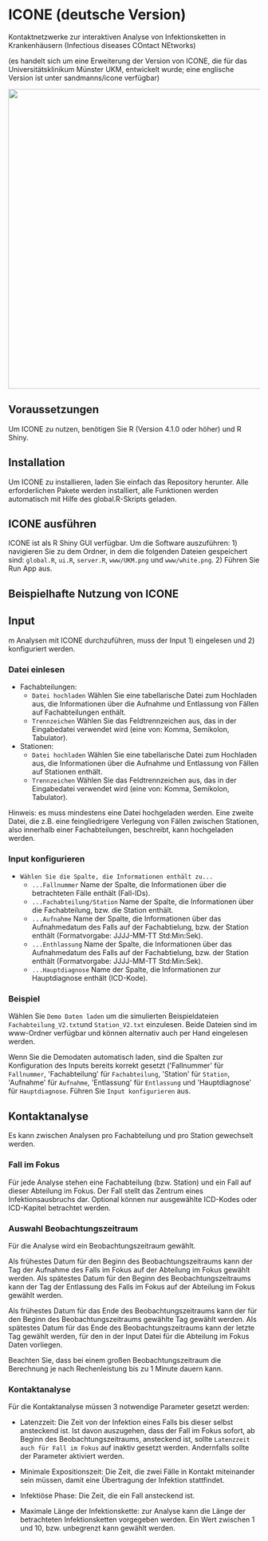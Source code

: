 # ICONE (deutsche Version)
Kontaktnetzwerke zur interaktiven Analyse von Infektionsketten in Krankenhäusern (Infectious diseases COntact NEtworks)

(es handelt sich um eine Erweiterung der Version von ICONE, die für das Universitätsklinikum Münster UKM, entwickelt wurde; eine englische Version ist unter sandmanns/icone verfügbar)

<p align="center">
    <img height="600" src="https://uni-muenster.sciebo.de/s/uHSv5T3rxzzWJIA/download">
</p>



## Voraussetzungen
Um ICONE zu nutzen, benötigen Sie R (Version 4.1.0 oder höher) und R Shiny.

##  Installation
Um ICONE zu installieren, laden Sie einfach das Repository herunter. Alle erforderlichen Pakete werden installiert, alle Funktionen werden automatisch mit Hilfe des global.R-Skripts geladen.

## ICONE ausführen
ICONE ist als R Shiny GUI verfügbar. Um die Software auszuführen: 1) navigieren Sie zu dem Ordner, in dem die folgenden Dateien gespeichert sind: `global.R`, `ui.R`, `server.R`, `www/UKM.png` und `www/white.png`. 2) Führen Sie Run App aus.

## Beispielhafte Nutzung von ICONE

## Input
m Analysen mit ICONE durchzuführen, muss der Input 1) eingelesen und 2) konfiguriert werden.

### Datei einlesen

* Fachabteilungen:
    * `Datei hochladen` Wählen Sie eine tabellarische Datei zum Hochladen aus, die Informationen über die Aufnahme und Entlassung von Fällen auf Fachabteilungen enthält.
    * `Trennzeichen` Wählen Sie das Feldtrennzeichen aus, das in der Eingabedatei verwendet wird (eine von: Komma, Semikolon, Tabulator).
* Stationen:
    * `Datei hochladen` Wählen Sie eine tabellarische Datei zum Hochladen aus, die Informationen über die Aufnahme und Entlassung von Fällen auf Stationen enthält.
    * `Trennzeichen` Wählen Sie das Feldtrennzeichen aus, das in der Eingabedatei verwendet wird (eine von: Komma, Semikolon, Tabulator).

Hinweis: es muss mindestens eine Datei hochgeladen werden. Eine zweite Datei, die z.B. eine feingliedrigere Verlegung von Fällen zwischen Stationen, also innerhalb einer Fachabteilungen, beschreibt, kann hochgeladen werden.

### Input konfigurieren

* `Wählen Sie die Spalte, die Informationen enthält zu...`
  * `...Fallnummer` Name der Spalte, die Informationen über die betrachteten Fälle enthält (Fall-IDs).
  * `...Fachabteilung/Station` Name der Spalte, die Informationen über die Fachabteilung, bzw. die Station enthält.
  * `...Aufnahme` Name der Spalte, die Informationen über das Aufnahmedatum des Falls auf der Fachabtielung, bzw. der Station enthält (Formatvorgabe: JJJJ-MM-TT Std:Min:Sek).
  * `...Enthlassung` Name der Spalte, die Informationen über das Aufnahmedatum des Falls auf der Fachabtielung, bzw. der Station enthält (Formatvorgabe: JJJJ-MM-TT Std:Min:Sek).
  * `...Hauptdiagnose` Name der Spalte, die Informationen zur Hauptdiagnose enthält (ICD-Kode).

      

### Beispiel

Wählen Sie `Demo Daten laden` um die simulierten Beispieldateien `Fachabteilung_V2.txt`und `Station_V2.txt` einzulesen. Beide Dateien sind im www-Ordner verfügbar und können alternativ auch per Hand eingelesen werden.

Wenn Sie die Demodaten automatisch laden, sind die Spalten zur Konfiguration des Inputs bereits korrekt gesetzt ('Fallnummer' für `Fallnummer`, 'Fachabteilung' für `Fachabteilung`, 'Station' für `Station`, 'Aufnahme' für `Aufnahme`, 'Entlassung' für `Entlassung` und 'Hauptdiagnose' für `Hauptdiagnose`. Führen Sie `Input konfigurieren` aus.


## Kontaktanalyse

Es kann zwischen Analysen pro Fachabteilung und pro Station gewechselt werden. 

### Fall im Fokus
Für jede Analyse stehen eine Fachabteilung (bzw. Station) und ein Fall auf dieser Abteilung im Fokus. Der Fall stellt das Zentrum eines Infektionsausbruchs dar. Optional können nur ausgewählte ICD-Kodes oder ICD-Kapitel betrachtet werden.

### Auswahl Beobachtungszeitraum
Für die Analyse wird ein Beobachtungszeitraum gewählt. 

Als frühestes Datum für den Beginn des Beobachtungszeitraums kann der Tag der Aufnahme des Falls im Fokus auf der Abteilung im Fokus gewählt werden. Als spätestes Datum für den Beginn des Beobachtungszeitraums kann der Tag der Entlassung des Falls im Fokus auf der Abteilung im Fokus gewählt werden. 

Als frühestes Datum für das Ende des Beobachtungszeitraums kann der für den Beginn des Beobachtungszeitraums gewählte Tag gewählt werden. Als spätestes Datum für das Ende des Beobachtungszeitraums kann der letzte Tag gewählt werden, für den in der Input Datei für die Abteilung im Fokus Daten vorliegen. 

Beachten Sie, dass bei einem großen Beobachtungszeitraum die Berechnung je nach Rechenleistung bis zu 1 Minute dauern kann.

### Kontaktanalyse
Für die Kontaktanalyse müssen 3 notwendige Parameter gesetzt werden:

* Latenzzeit: Die Zeit von der Infektion eines Falls bis dieser selbst ansteckend ist. Ist davon auszugehen, dass der Fall im Fokus sofort, ab Beginn des Beobachtungszeitraums, ansteckend ist, sollte `Latenzzeit auch für Fall im Fokus` auf inaktiv gesetzt werden. Andernfalls sollte der Parameter aktiviert werden.
* Minimale Expositionszeit: Die Zeit, die zwei Fälle in Kontakt miteinander sein müssen, damit eine Übertragung der Infektion stattfindet.
* Infektiöse Phase: Die Zeit, die ein Fall ansteckend ist.

* Maximale Länge der Infektionskette: zur Analyse kann die Länge der betrachteten Infektionsketten vorgegeben werden. Ein Wert zwischen 1 und 10, bzw. unbegrenzt kann gewählt werden.








